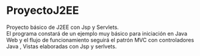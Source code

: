 # ProyectoJ2EE
Proyecto básico de J2EE con Jsp y Servlets.  
El programa constará de un ejemplo muy básico para iniciación en Java Web y el flujo de funcionamiento seguirá el patrón MVC con controladores Java , Vistas elaboradas con Jsp y serlvets.
